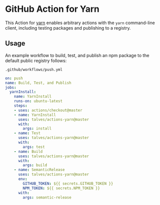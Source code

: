 # GitHub Action for Yarn

This Action for [yarn](https://yarnpkg.com/en/) enables arbitrary actions with the `yarn` command-line client, including testing packages and publishing to a registry.

## Usage

An example workflow to build, test, and publish an npm package to the default public registry follows:

`.github/workflows/push.yml`
```yaml
on: push
name: Build, Test, and Publish
jobs:
  yarnInstall:
    name: YarnInstall
    runs-on: ubuntu-latest
    steps:
    - uses: actions/checkout@master
    - name: YarnInstall
      uses: talves/actions-yarn@master
      with:
        args: install
    - name: Test
      uses: talves/actions-yarn@master
      with:
        args: test
    - name: Build
      uses: talves/actions-yarn@master
      with:
        args: build
    - name: SemanticRelease
      uses: talves/actions-yarn@master
      env:
        GITHUB_TOKEN: ${{ secrets.GITHUB_TOKEN }}
        NPM_TOKEN: ${{ secrets.NPM_TOKEN }}
      with:
        args: semantic-release
```
